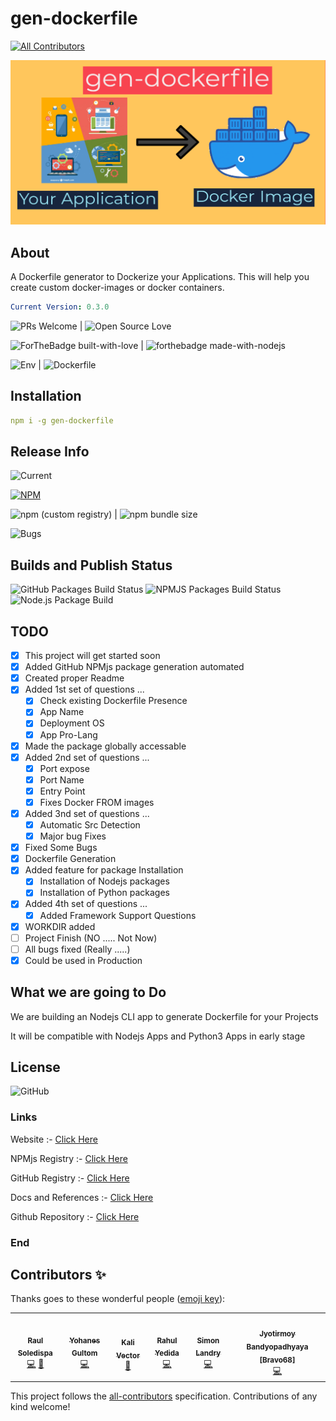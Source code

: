 # gen-dockerfile
<!-- ALL-CONTRIBUTORS-BADGE:START - Do not remove or modify this section -->
[![All Contributors](https://img.shields.io/badge/all_contributors-6-orange.svg?style=flat-square)](#contributors-)
<!-- ALL-CONTRIBUTORS-BADGE:END -->

![logo](https://raw.githubusercontent.com/DFCommunity/img-stack/master/Adobe_Post_20200912_0004510.9314596673956063.png)

## About

A Dockerfile generator to Dockerize your Applications.
This will help you create custom docker-images or docker containers.

```yaml
Current Version: 0.3.0
```

![PRs Welcome](https://img.shields.io/badge/PRs-welcome-brightgreen.svg?style=flat-square) | ![Open Source Love](https://badges.frapsoft.com/os/v1/open-source-150x25.png?v=103)

![ForTheBadge built-with-love](https://ForTheBadge.com/images/badges/built-with-love.svg) | ![forthebadge made-with-nodejs](https://ForTheBadge.com/images/badges/made-with-javascript.svg)

![Env](https://img.shields.io/badge/App%20Env-CLI%20compatible-yellow) | ![Dockerfile](https://img.shields.io/badge/Creates-Dockerfile-blue)

## Installation

```yaml
npm i -g gen-dockerfile
```

## Release Info

![Current](https://badgen.net/badge/Under/Development/red?icon=github)

[![NPM](https://nodei.co/npm/gen-dockerfile.png?downloads=true&downloadRank=true&stars=true)](https://www.npmjs.com/package/gen-dockerfile)

![npm (custom registry)](https://img.shields.io/npm/v/gen-dockerfile/latest?style=for-the-badge) | ![npm bundle size](https://img.shields.io/bundlephobia/min/gen-dockerfile?style=for-the-badge)

![Bugs](https://badgen.net/badge/bugs/expected/yellow?icon=github)

## Builds and Publish Status

![GitHub Packages Build Status](https://github.com/DFTECHSDEVCENTER/gen-dockerfile/workflows/GitHub%20Packages%20Build%20Status/badge.svg)
![NPMJS Packages Build Status](https://github.com/DFTECHSDEVCENTER/gen-dockerfile/workflows/NPMJS%20Packages%20Build%20Status/badge.svg)
![Node.js Package Build](https://github.com/DFTECHSDEVCENTER/gen-dockerfile/workflows/Node.js%20Package%20Build/badge.svg)

## TODO

- [x] This project will get started soon
- [x] Added GitHub NPMjs package generation automated
- [x] Created proper Readme
- [x] Added 1st set of questions ...
  - [x] Check existing Dockerfile Presence
  - [x] App Name
  - [x] Deployment OS
  - [x] App Pro-Lang
- [x] Made the package globally accessable
- [x] Added 2nd set of questions ...
  - [x] Port expose
  - [x] Port Name
  - [x] Entry Point
  - [x] Fixes Docker FROM images
- [x] Added 3nd set of questions ...
  - [x] Automatic Src Detection
  - [x] Major bug Fixes
- [x] Fixed Some Bugs
- [x] Dockerfile Generation
- [x] Added feature for package Installation
  - [x] Installation of Nodejs packages
  - [x] Installation of Python packages
- [x] Added 4th set of questions ...
  - [x] Added Framework Support Questions
- [x] WORKDIR added
- [ ] Project Finish (NO ..... Not Now)
- [ ] All bugs fixed (Really .....)
- [x] Could be used in Production

## What we are going to Do

We are building an Nodejs CLI app to generate Dockerfile for your Projects

It will be compatible with Nodejs Apps and Python3 Apps in early stage

## License

![GitHub](https://img.shields.io/github/license/DFTECHSDEVCENTER/gen-dockerfile?style=for-the-badge)

### Links

Website :- [Click Here](http://gen.docker.dfcommunity.win)

NPMjs Registry :- [Click Here](https://www.npmjs.com/package/gen-dockerfile)

GitHub Registry :- [Click Here](https://github.com/DFTECHSDEVCENTER/gen-dockerfile/packages/)

Docs and References :- [Click Here](https://github.com/DFTECHSDEVCENTER/gen-dockerfile/wiki)

Github Repository :- [Click Here](https://github.com/DFTECHSDEVCENTER/gen-dockerfile/)

### End

## Contributors ✨

Thanks goes to these wonderful people ([emoji key](https://allcontributors.org/docs/en/emoji-key)):

<!-- ALL-CONTRIBUTORS-LIST:START - Do not remove or modify this section -->
<!-- prettier-ignore-start -->
<!-- markdownlint-disable -->
<table>
  <tr>
    <td align="center"><a href="https://github.com/raulsoledispa"><img src="https://avatars0.githubusercontent.com/u/11690138?v=4?s=100" width="100px;" alt=""/><br /><sub><b>Raul Soledispa</b></sub></a><br /><a href="https://github.com/DFTECHSDEVCENTER/gen-dockerfile/commits?author=raulsoledispa" title="Code">💻</a> <a href="https://github.com/DFTECHSDEVCENTER/gen-dockerfile/commits?author=raulsoledispa" title="Documentation">📖</a></td>
    <td align="center"><a href="https://yohanes.gultom.id/"><img src="https://avatars3.githubusercontent.com/u/1680876?v=4?s=100" width="100px;" alt=""/><br /><sub><b>Yohanes Gultom</b></sub></a><br /><a href="https://github.com/DFTECHSDEVCENTER/gen-dockerfile/commits?author=yohanesgultom" title="Code">💻</a></td>
    <td align="center"><a href="https://kalidfdev.dfcommunity.win/"><img src="https://avatars3.githubusercontent.com/u/53594347?v=4?s=100" width="100px;" alt=""/><br /><sub><b>Kali Vector</b></sub></a><br /><a href="https://github.com/DFTECHSDEVCENTER/gen-dockerfile/issues?q=author%3AkaliDFDev" title="Bug reports">🐛</a></td>
    <td align="center"><a href="https://ryedida.me/"><img src="https://avatars1.githubusercontent.com/u/8930954?v=4?s=100" width="100px;" alt=""/><br /><sub><b>Rahul Yedida</b></sub></a><br /><a href="https://github.com/DFTECHSDEVCENTER/gen-dockerfile/commits?author=yrahul3910" title="Code">💻</a></td>
    <td align="center"><a href="https://github.com/Hyftar"><img src="https://avatars2.githubusercontent.com/u/10182579?v=4?s=100" width="100px;" alt=""/><br /><sub><b>Simon Landry</b></sub></a><br /><a href="https://github.com/DFTECHSDEVCENTER/gen-dockerfile/commits?author=Hyftar" title="Code">💻</a></td>
    <td align="center"><a href="https://bravo68web.dfcommunity.win/"><img src="https://avatars3.githubusercontent.com/u/41448663?v=4?s=100" width="100px;" alt=""/><br /><sub><b>Jyotirmoy Bandyopadhyaya [Bravo68]</b></sub></a><br /><a href="https://github.com/DFTECHSDEVCENTER/gen-dockerfile/commits?author=BRAVO68WEB" title="Code">💻</a></td>
  </tr>
</table>

<!-- markdownlint-restore -->
<!-- prettier-ignore-end -->

<!-- ALL-CONTRIBUTORS-LIST:END -->

This project follows the [all-contributors](https://github.com/all-contributors/all-contributors) specification. Contributions of any kind welcome!
